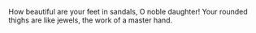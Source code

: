 How beautiful are your feet in sandals, O noble daughter! Your rounded thighs are like jewels, the work of a master hand.
